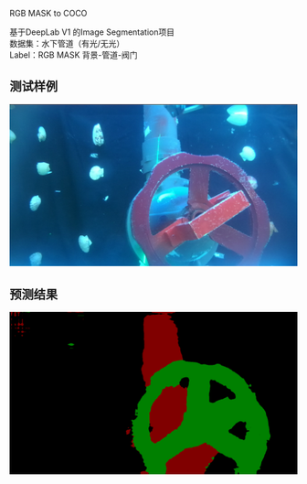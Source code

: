 RGB MASK to COCO  

基于DeepLab V1 的Image Segmentation项目  
数据集：水下管道（有光/无光）  
Label：RGB MASK 背景-管道-阀门  
  ## 测试样例
  ![](output/test.png)
  ## 预测结果
  ![](output/mask.png)
